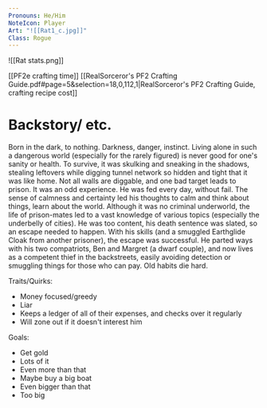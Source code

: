 ```yaml
---
Pronouns: He/Him
NoteIcon: Player
Art: "![[Rat1_c.jpg]]"
Class: Rogue
---
```


![[Rat stats.png]]

[[PF2e crafting time]]
[[RealSorceror's PF2 Crafting Guide.pdf#page=5&selection=18,0,112,1|RealSorceror's PF2 Crafting Guide, crafting recipe cost]]

# Backstory/ etc.
Born in the dark, to nothing. Darkness, danger, instinct. Living alone in such a dangerous world (especially for the rarely figured) is never good for one's sanity or health. To survive, it was skulking and sneaking in the shadows, stealing leftovers while digging tunnel network so hidden and tight that it was like home. Not all walls are diggable, and one bad target leads to prison. It was an odd experience. He was fed every day, without fail. The sense of calmness and certainty led his thoughts to calm and think about things, learn about the world. Although it was no criminal underworld, the life of prison-mates led to a vast knowledge of various topics (especially the underbelly of cities). He was too content, his death sentence was slated, so an escape needed to happen. With his skills (and a smuggled Earthglide Cloak from another prisoner), the escape was successful. He parted ways with his two compatriots, Ben and Margret (a dwarf couple), and now lives as a competent thief in the backstreets, easily avoiding detection or smuggling things for those who can pay. Old habits die hard.

Traits/Quirks:
- Money focused/greedy
- Liar
- Keeps a ledger of all of their expenses, and checks over it regularly
- Will zone out if it doesn't interest him

Goals:
- Get gold
- Lots of it
- Even more than that
- Maybe buy a big boat
- Even bigger than that
- Too big